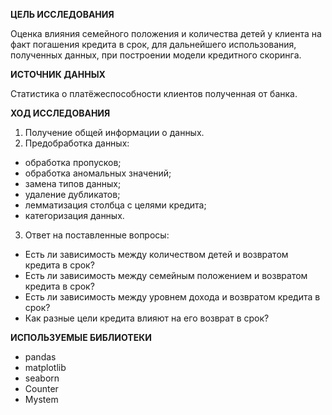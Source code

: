 **ЦЕЛЬ ИССЛЕДОВАНИЯ**

Оценка влияния семейного положения и количества детей у клиента на факт погашения кредита в срок, для дальнейшего использования, полученных данных, при построении модели кредитного скоринга.

**ИСТОЧНИК ДАННЫХ**

Статистика о платёжеспособности клиентов полученная от банка.

**ХОД ИССЛЕДОВАНИЯ**
1. Получение общей информации о данных.
2. Предобработка данных:
- обработка пропусков;
- обработка аномальных значений;
- замена типов данных;
- удаление дубликатов;
- лемматизация столбца с целями кредита;
- категоризация данных.
3. Ответ на поставленные вопросы:
- Есть ли зависимость между количеством детей и возвратом кредита в срок?
- Есть ли зависимость между семейным положением и возвратом кредита в срок?
- Есть ли зависимость между уровнем дохода и возвратом кредита в срок?
- Как разные цели кредита влияют на его возврат в срок?

**ИСПОЛЬЗУЕМЫЕ БИБЛИОТЕКИ**
- pandas
- matplotlib
- seaborn
- Counter
- Mystem